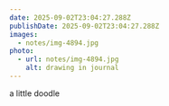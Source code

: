```yaml
---
date: 2025-09-02T23:04:27.288Z
publishDate: 2025-09-02T23:04:27.288Z
images:
  - notes/img-4894.jpg
photo:
  - url: notes/img-4894.jpg
    alt: drawing in journal
---
```


a little doodle 
